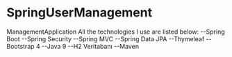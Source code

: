 # SpringUserManagement
ManagementApplication
All the technologies I use are listed below:
--Spring Boot
--Spring Security
--Spring MVC
--Spring Data JPA
--Thymeleaf
--Bootstrap 4
--Java 9
--H2 Veritabanı
--Maven
